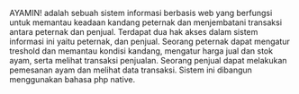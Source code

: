 AYAMIN! adalah sebuah sistem informasi berbasis web yang berfungsi untuk memantau keadaan kandang peternak dan menjembatani transaksi antara peternak dan penjual. Terdapat dua hak akses dalam sistem informasi ini yaitu peternak, dan penjual. Seorang peternak dapat mengatur treshold dan memantau kondisi kandang, mengatur harga jual dan stok ayam, serta melihat transaksi penjualan. Seorang penjual dapat melakukan pemesanan ayam dan melihat data transaksi. Sistem ini dibangun menggunakan bahasa php native.
